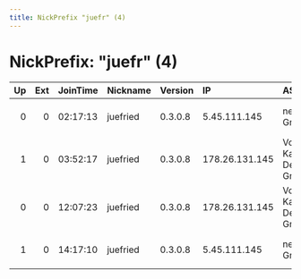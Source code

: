 ```yaml
---
title: NickPrefix "juefr" (4)
---
```


# NickPrefix: "juefr" (4)

|   Up |   Ext | JoinTime   | Nickname   | Version   | IP             | AS                              | CC   |   ORp |   Dirp | OS    | Contact                                |   eFamMembers |
|-----:|------:|:-----------|:-----------|:----------|:---------------|:--------------------------------|:-----|------:|-------:|:------|:---------------------------------------|--------------:|
|    0 |     0 | 02:17:13   | juefried   | 0.3.0.8   | 5.45.111.145   | netcup GmbH                     | de   |  9001 |      0 | Linux | Juergen Friedrichs &lt;juergen.friedri |             1 |
|    1 |     0 | 03:52:17   | juefried   | 0.3.0.8   | 178.26.131.145 | Vodafone Kabel Deutschland GmbH | de   |  9001 |      0 | Linux | Juergen Friedrichs &lt;juergen.friedri |             1 |
|    0 |     0 | 12:07:23   | juefried   | 0.3.0.8   | 178.26.131.145 | Vodafone Kabel Deutschland GmbH | de   |  9001 |      0 | Linux | Juergen Friedrichs &lt;juergen.friedri |             1 |
|    1 |     0 | 14:17:10   | juefried   | 0.3.0.8   | 5.45.111.145   | netcup GmbH                     | de   |  9001 |      0 | Linux | Juergen Friedrichs &lt;juergen.friedri |             1 |
